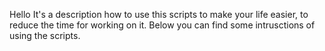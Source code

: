 Hello
It's a description how to use this scripts to make your life easier, to reduce the time for working on it.
Below you can find some intrusctions of using the scripts.
